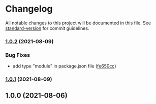 # Changelog

All notable changes to this project will be documented in this file. See [standard-version](https://github.com/conventional-changelog/standard-version) for commit guidelines.

### [1.0.2](https://github.com/zppack/npm-package-check/compare/v1.0.1...v1.0.2) (2021-08-09)


### Bug Fixes

* add type "module" in package.json file ([fe650cc](https://github.com/zppack/npm-package-check/commit/fe650cc708bc3cb70c738da29b67301c4407f73e))

### [1.0.1](https://github.com/zppack/npm-package-check/compare/v1.0.0...v1.0.1) (2021-08-09)

## 1.0.0 (2021-08-06)
